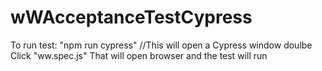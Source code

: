 # wWAcceptanceTestCypress

To run test: "npm run cypress" //This will open a Cypress window
doulbe Click "ww.spec.js"
That will open browser and the test will run

